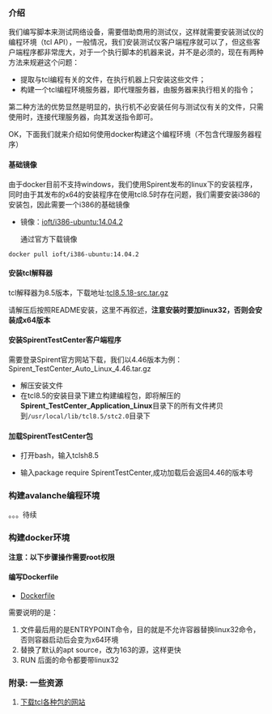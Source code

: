 ### 介绍

  我们编写脚本来测试网络设备，需要借助商用的测试仪，这样就需要安装测试仪的编程环境（tcl API），一般情况，我们安装测试仪客户端程序就可以了，但这些客户端程序都非常庞大，对于一个执行脚本的机器来说，并不是必须的，现在有两种方法来规避这个问题：

  - 提取与tcl编程有关的文件，在执行机器上只安装这些文件；
  - 构建一个tcl编程环境服务器，即代理服务器，由服务器来执行相关的指令；
  
  第二种方法的优势显然是明显的，执行机不必安装任何与测试仪有关的文件，只需使用时，连接代理服务器，向其发送指令即可。
  
  OK，下面我们就来介绍如何使用docker构建这个编程环境（不包含代理服务器程序）
  
#### 基础镜像
  
  由于docker目前不支持windows，我们使用Spirent发布的linux下的安装程序，同时由于其发布的x64的安装程序在使用tcl8.5时存在问题，我们需要安装i386的安装包，因此需要一个i386的基础镜像
  
  * 镜像：[ioft/i386-ubuntu:14.04.2](https://hub.docker.com/r/ioft/i386-ubuntu/)
  
    通过官方下载镜像
```shell
docker pull ioft/i386-ubuntu:14.04.2
```

#### 安装tcl解释器

  tcl解释器为8.5版本，下载地址:[tcl8.5.18-src.tar.gz](http://sourceforge.net/projects/tcl/files/Tcl/8.5.18/tcl8.5.18-src.tar.gz/download?use_mirror=nchc)
  
  请解压后按照README安装，这里不再叙述，**注意安装时要加linux32，否则会安装成x64版本**

#### 安装SpirentTestCenter客户端程序

  需要登录Spirent官方网站下载，我们以4.46版本为例：Spirent_TestCenter_Auto_Linux_4.46.tar.gz
  
  * 解压安装文件
  * 在tcl8.5的安装目录下建立构建编程包，即将解压的**Spirent_TestCenter_Application_Linux**目录下的所有文件拷贝到`/usr/local/lib/tcl8.5/stc2.0`目录下

#### 加载SpirentTestCenter包

  * 打开bash，输入tclsh8.5
  
  * 输入package require SpirentTestCenter,成功加载后会返回4.46的版本号

### 构建avalanche编程环境

。。。待续 
 
### 构建docker环境

  **注意：以下步骤操作需要root权限** 
   
#### 编写Dockerfile

  * [Dockerfile](../dockerfile/SpirentProxyServer/Dockerfile) 
  
  需要说明的是：
  
  1. 文件最后用的是ENTRYPOINT命令，目的就是不允许容器替换linux32命令，否则容器启动后会变为x64环境
  2. 替换了默认的apt source，改为163的源，这样更快
  3. RUN 后面的命令都要带linux32
  

### 附录: 一些资源

  1. [下载tcl各种包的网站](http://teapot.activestate.com/index)

